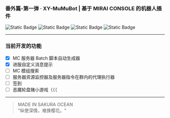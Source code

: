 ### 番外篇-第一弹 · __XY-MuMuBot | 基于 MIRAI CONSOLE 的机器人插件__

![Static Badge](https://img.shields.io/badge/Kotlin-1.9.22-gray?style=flat&labelColor=purple)
![Static Badge](https://img.shields.io/badge/Mirai_Console-2.16.0-gray?style=flat&labelColor=blue)
![Static Badge](https://img.shields.io/badge/Release-SakuraOcean_V1-gray?style=flat&labelColor=pink)
![Static Badge](https://img.shields.io/badge/DEV-0.0.1-gray?style=flat&labelColor=red)

---

### 当前开发的功能

* [x] MC 服务器 Batch 脚本自动生成器
* [x] 进服自定义消息提示
* [ ] MC 模组搜索
* [ ] 服务器资源监控器及服务器指令在群内的代理执行器
* [ ] 签到
* [ ] 恶魔轮盘赌小游戏（（（

---
> MADE IN SAKURA OCEAN  
> "纵使深情，难换樱花。"  


